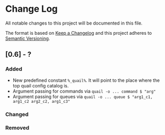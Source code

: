 # Change Log

All notable changes to this project will be documented in this file.

The format is based on [Keep a Changelog](http://keepachangelog.com/)
and this project adheres to [Semantic Versioning](http://semver.org/).

## [0.6] - ?

### Added
- New predefined constant `%_quail%`. It will point to the place where the top quail config catalog is.
- Argument passing for commands via `quail -o ... command $ "arg"`
- Argument passing for queues via `quail -o ... queue $ "arg1_c1, arg1_c2 arg2_c2, arg1_c3"`

### Changed

### Removed

